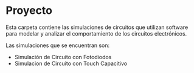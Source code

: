 # Proyecto

Esta carpeta contiene las simulaciones de circuitos que utilizan software para modelar y analizar el comportamiento de los circuitos electrónicos. 

Las simulaciones que se encuentran son:
- Simulación de Circuito con Fotodiodos
- Simulacion de Circuito con Touch Capacitivo
